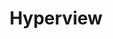 ---
blog: https://hyperview.org/blog/
codehost: https://github.com/https://github.com/instawork/hyperview
logohandle: hyperview
sort: hyperview
title: Hyperview
website: https://hyperview.org/
---